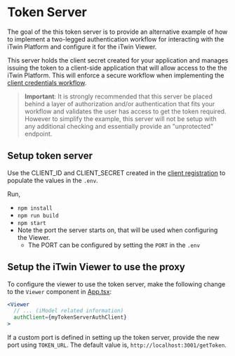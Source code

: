 # Token Server

The goal of the this token server is to provide an alternative example of how to implement a two-legged authentication workflow for interacting with the iTwin Platform and configure it for the iTwin Viewer.

This server holds the client secret created for your application and manages issuing the token to a client-side application that will allow access to the
the iTwin Platform. This will enforce a secure workflow when implementing the [client credentials workflow](https://developer.bentley.com/apis/overview/authorization/#clientcredentialflow).

> __Important__: It is strongly recommended that this server be placed behind a layer of authorization and/or authentication that fits your workflow and validates the user has access to get the token required. However to simplify the example, this server will not be setup with any additional checking and essentially provide an "unprotected" endpoint.

## Setup token server

Use the CLIENT_ID and CLIENT_SECRET created in the [client registration](../README.md#client-registration) to populate the values in the `.env`.

Run,

- `npm install`
- `npm run build`
- `npm start`
- Note the port the server starts on, that will be used when configuring the Viewer.
  - The PORT can be configured by setting the `PORT` in the `.env`

## Setup the iTwin Viewer to use the proxy

To configure the viewer to use the token server, make the following change to the `Viewer` component in [App.tsx](../react-viewer/src/App.tsx):

```jsx
<Viewer
  // ... (iModel related information)
  authClient={myTokenServerAuthClient}
>
```

If a custom port is defined in setting up the token server, provide the new port using `TOKEN_URL`. The default value is, `http://localhost:3001/getToken`.
